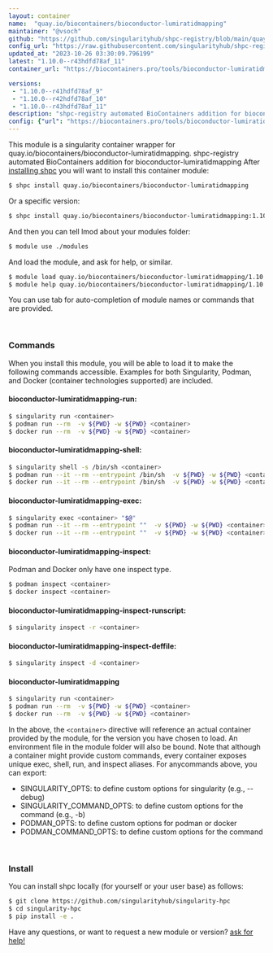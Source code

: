 ```yaml
---
layout: container
name:  "quay.io/biocontainers/bioconductor-lumiratidmapping"
maintainer: "@vsoch"
github: "https://github.com/singularityhub/shpc-registry/blob/main/quay.io/biocontainers/bioconductor-lumiratidmapping/container.yaml"
config_url: "https://raw.githubusercontent.com/singularityhub/shpc-registry/main/quay.io/biocontainers/bioconductor-lumiratidmapping/container.yaml"
updated_at: "2023-10-26 03:30:09.796199"
latest: "1.10.0--r43hdfd78af_11"
container_url: "https://biocontainers.pro/tools/bioconductor-lumiratidmapping"

versions:
 - "1.10.0--r41hdfd78af_9"
 - "1.10.0--r42hdfd78af_10"
 - "1.10.0--r43hdfd78af_11"
description: "shpc-registry automated BioContainers addition for bioconductor-lumiratidmapping"
config: {"url": "https://biocontainers.pro/tools/bioconductor-lumiratidmapping", "maintainer": "@vsoch", "description": "shpc-registry automated BioContainers addition for bioconductor-lumiratidmapping", "latest": {"1.10.0--r43hdfd78af_11": "sha256:25c102269e29a040f19cfb5f1898c576cc4bc0450bc371a987a08d33e848a5a2"}, "tags": {"1.10.0--r41hdfd78af_9": "sha256:5ddcc634f1eeb514949dccd6e2e4d32f435e1f83d2afd449c803e506c6807790", "1.10.0--r42hdfd78af_10": "sha256:375d0d68862ca2ef6d928159173fa4ba7d934e1f93a0dc456a8c58575dda9526", "1.10.0--r43hdfd78af_11": "sha256:25c102269e29a040f19cfb5f1898c576cc4bc0450bc371a987a08d33e848a5a2"}, "docker": "quay.io/biocontainers/bioconductor-lumiratidmapping"}
---
```


This module is a singularity container wrapper for quay.io/biocontainers/bioconductor-lumiratidmapping.
shpc-registry automated BioContainers addition for bioconductor-lumiratidmapping
After [installing shpc](#install) you will want to install this container module:


```bash
$ shpc install quay.io/biocontainers/bioconductor-lumiratidmapping
```

Or a specific version:

```bash
$ shpc install quay.io/biocontainers/bioconductor-lumiratidmapping:1.10.0--r43hdfd78af_11
```

And then you can tell lmod about your modules folder:

```bash
$ module use ./modules
```

And load the module, and ask for help, or similar.

```bash
$ module load quay.io/biocontainers/bioconductor-lumiratidmapping/1.10.0--r43hdfd78af_11
$ module help quay.io/biocontainers/bioconductor-lumiratidmapping/1.10.0--r43hdfd78af_11
```

You can use tab for auto-completion of module names or commands that are provided.

<br>

### Commands

When you install this module, you will be able to load it to make the following commands accessible.
Examples for both Singularity, Podman, and Docker (container technologies supported) are included.

#### bioconductor-lumiratidmapping-run:

```bash
$ singularity run <container>
$ podman run --rm  -v ${PWD} -w ${PWD} <container>
$ docker run --rm  -v ${PWD} -w ${PWD} <container>
```

#### bioconductor-lumiratidmapping-shell:

```bash
$ singularity shell -s /bin/sh <container>
$ podman run --it --rm --entrypoint /bin/sh  -v ${PWD} -w ${PWD} <container>
$ docker run --it --rm --entrypoint /bin/sh  -v ${PWD} -w ${PWD} <container>
```

#### bioconductor-lumiratidmapping-exec:

```bash
$ singularity exec <container> "$@"
$ podman run --it --rm --entrypoint ""  -v ${PWD} -w ${PWD} <container> "$@"
$ docker run --it --rm --entrypoint ""  -v ${PWD} -w ${PWD} <container> "$@"
```

#### bioconductor-lumiratidmapping-inspect:

Podman and Docker only have one inspect type.

```bash
$ podman inspect <container>
$ docker inspect <container>
```

#### bioconductor-lumiratidmapping-inspect-runscript:

```bash
$ singularity inspect -r <container>
```

#### bioconductor-lumiratidmapping-inspect-deffile:

```bash
$ singularity inspect -d <container>
```



#### bioconductor-lumiratidmapping

```bash
$ singularity run <container>
$ podman run --rm  -v ${PWD} -w ${PWD} <container>
$ docker run --rm  -v ${PWD} -w ${PWD} <container>
```


In the above, the `<container>` directive will reference an actual container provided
by the module, for the version you have chosen to load. An environment file in the
module folder will also be bound. Note that although a container
might provide custom commands, every container exposes unique exec, shell, run, and
inspect aliases. For anycommands above, you can export:

 - SINGULARITY_OPTS: to define custom options for singularity (e.g., --debug)
 - SINGULARITY_COMMAND_OPTS: to define custom options for the command (e.g., -b)
 - PODMAN_OPTS: to define custom options for podman or docker
 - PODMAN_COMMAND_OPTS: to define custom options for the command

<br>

### Install

You can install shpc locally (for yourself or your user base) as follows:

```bash
$ git clone https://github.com/singularityhub/singularity-hpc
$ cd singularity-hpc
$ pip install -e .
```

Have any questions, or want to request a new module or version? [ask for help!](https://github.com/singularityhub/singularity-hpc/issues)